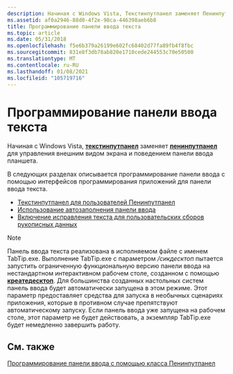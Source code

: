 ```yaml
---
description: Начиная с Windows Vista, Текстинпутпанел заменяет Пенинпутпанел для управления внешним видом и поведением панели ввода планшета. в следующих разделах описывается программирование панели ввода с помощью интерфейсов программирования приложений на панели ввода текста. Текстинпутпанел для пользователей Пенинпутпанелусинг панели ввода Аутокомплетинаблинг текстовое исправление для пользовательского рукописного ввода Коллекторсноте панель ввода текста реализована в исполняемом файле с именем TabTip.exe. Выполнение TabTip.exe с параметром/Сикдесктоп пытается запустить ограниченную функциональную версию панели ввода на нестандартном интерактивном рабочем столе, созданном с помощью Креатедесктоп. Для большинства созданных настольных систем панель ввода будет автоматически запущена в этом режиме. Этот параметр предоставляет средства для запуска в необычных сценариях приложения, которые в противном случае препятствуют автоматическому запуску. Если панель ввода уже запущена на рабочем столе, этот параметр не будет действовать, а экземпляр TabTip.exe будет немедленно завершить работу.
ms.assetid: af0a2946-88d0-4f2e-98ca-446398aeb6b8
title: Программирование панели ввода текста
ms.topic: article
ms.date: 05/31/2018
ms.openlocfilehash: f5e6b379a26199e602fc68402d77fa89fb4f8fbc
ms.sourcegitcommit: 831e8f3db78ab820e1710cede244553c70e50500
ms.translationtype: MT
ms.contentlocale: ru-RU
ms.lasthandoff: 01/08/2021
ms.locfileid: "105719716"
---
```

# <a name="programming-the-text-input-panel"></a>Программирование панели ввода текста

Начиная с Windows Vista, [**текстинпутпанел**](/windows/desktop/api/peninputpanel/nn-peninputpanel-itextinputpanel) заменяет [**пенинпутпанел**](peninputpanel-class.md) для управления внешним видом экрана и поведением панели ввода планшета.

В следующих разделах описывается программирование панели ввода с помощью интерфейсов программирования приложений для панели ввода текста.

-   [Текстинпутпанел для пользователей Пенинпутпанел](textinputpanel-for-users-of-peninputpanel.md)
-   [Использование автозаполнения панели ввода](using-input-panel-autocomplete.md)
-   [Включение исправления текста для пользовательских сборов рукописных данных](enabling-text-correction-for-custom-ink-collectors.md)

> [!Note]  
> Панель ввода текста реализована в исполняемом файле с именем TabTip.exe. Выполнение TabTip.exe с параметром */сикдесктоп* пытается запустить ограниченную функциональную версию панели ввода на нестандартном интерактивном рабочем столе, созданном с помощью [**креатедесктоп**](/windows/win32/api/winuser/nf-winuser-createdesktopa). Для большинства созданных настольных систем панель ввода будет автоматически запущена в этом режиме. Этот параметр предоставляет средства для запуска в необычных сценариях приложения, которые в противном случае препятствуют автоматическому запуску. Если панель ввода уже запущена на рабочем столе, этот параметр не будет действовать, а экземпляр TabTip.exe будет немедленно завершить работу.

 

## <a name="related-topics"></a>См. также

<dl> <dt>

[Программирование панели ввода с помощью класса Пенинпутпанел](programming-the-input-panel-using-the-peninputpanel-class.md)
</dt> </dl>

 

 

